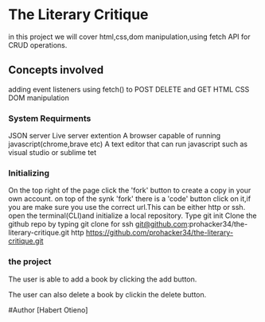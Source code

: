 # The Literary Critique
in this project we will cover html,css,dom manipulation,using fetch API for CRUD operations.

## Concepts involved
 adding event listeners
 using fetch() to POST DELETE and GET
 HTML
 CSS
 DOM manipulation

### System Requirments
JSON server
Live server extention
A browser capable of running javascript(chrome,brave etc)
A text editor that can run javascript such as visual studio or sublime tet

### Initializing
On the top right of the page click the 'fork' button to create a copy in your own account.
on top of the synk 'fork' there is a 'code' button click on it,if you are make sure you use the correct url.This can be either http or ssh.
open the terminal(CLI)and initialize a local repository.
Type
git init
Clone the github repo by typing
git clone for ssh  git@github.com:prohacker34/the-literary-critique.git
              http  https://github.com/prohacker34/the-literary-critique.git
### the project
The user is able to add a book by clicking the add button.

The user can also delete a book by clickin the delete button.


#Author
[Habert Otieno]


